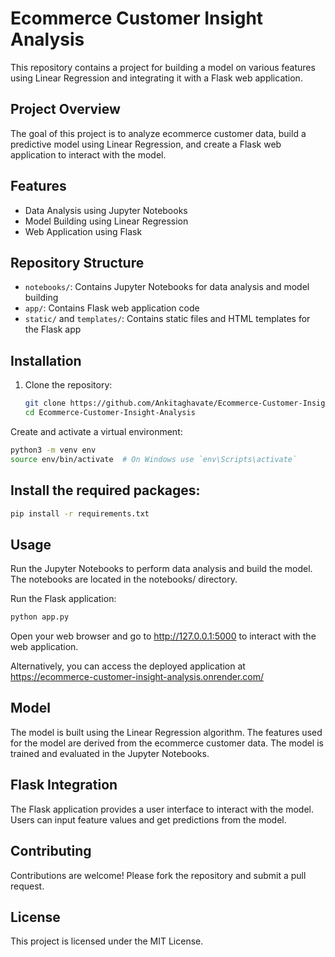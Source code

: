 # Ecommerce Customer Insight Analysis

This repository contains a project for building a model on various features using Linear Regression and integrating it with a Flask web application.

## Project Overview

The goal of this project is to analyze ecommerce customer data, build a predictive model using Linear Regression, and create a Flask web application to interact with the model.

## Features

- Data Analysis using Jupyter Notebooks
- Model Building using Linear Regression
- Web Application using Flask

## Repository Structure

- `notebooks/`: Contains Jupyter Notebooks for data analysis and model building
- `app/`: Contains Flask web application code
- `static/` and `templates/`: Contains static files and HTML templates for the Flask app

## Installation

1. Clone the repository:

   ```bash
   git clone https://github.com/Ankitaghavate/Ecommerce-Customer-Insight-Analysis.git
   cd Ecommerce-Customer-Insight-Analysis
Create and activate a virtual environment:

```bash
python3 -m venv env
source env/bin/activate  # On Windows use `env\Scripts\activate`
```
## Install the required packages:

```bash
pip install -r requirements.txt
```
## Usage
Run the Jupyter Notebooks to perform data analysis and build the model. The notebooks are located in the notebooks/ directory.

Run the Flask application:

```bash
python app.py
```
Open your web browser and go to http://127.0.0.1:5000 to interact with the web application.

Alternatively, you can access the deployed application at https://ecommerce-customer-insight-analysis.onrender.com/

## Model
The model is built using the Linear Regression algorithm. The features used for the model are derived from the ecommerce customer data. The model is trained and evaluated in the Jupyter Notebooks.

## Flask Integration
The Flask application provides a user interface to interact with the model. Users can input feature values and get predictions from the model.

## Contributing
Contributions are welcome! Please fork the repository and submit a pull request.

## License
This project is licensed under the MIT License.

